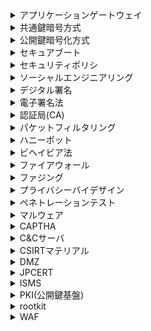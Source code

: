 <details><summary>アプリケーションゲートウェイ</summary>

- プロキシサーバーとも呼ばれる。
- LAN内のコンピュータが不正アクセスの標的になるのを防ぐ
</details>

<details><summary>共通鍵暗号方式</summary>

- 送り手と受け手が同じ鍵を使用して暗号化する方法。
- この鍵が第3者に知られてしまうと複合されてしまうため、秘密にしておく必要があることから、秘密鍵暗号方式とも言われる。
</details>

<details><summary>公開鍵暗号化方式</summary>

- 受信者側が秘密鍵と公開鍵のペアを用意する。
- 公開鍵の方を配布して、自分に送る際はその鍵を使って暗号化してもらうようにいう。
- 受け手は自分の秘密鍵を使用して複合を行う。
- 公開鍵で暗号化されたデータは秘密鍵でしか複合できない。
</details>

<details><summary>セキュアブート</summary>

-　コンピュータ起動時に信頼性が確認できるソフトウェアしか実行しないようにする。
</details>

<details><summary>セキュリティポリシ</summary>

- 組織の経営者が企業としてどのように取り組むかを明文化して、従業員・関連する外部関係者に周知・徹底する。
</details>

<details><summary>ソーシャルエンジニアリング</summary>

- 人の心理的不注意をついて情報資産を盗み出す行為
</details>

<details><summary>デジタル署名</summary>

- 途中で改ざんされていないかや、誰が送信したものかを受信側で検証する方法
</details>

<details><summary>電子署名法</summary>

- デジタル署名が手書きの署名や捺印と同等に扱えるような法的基盤
</details>

<details><summary>認証局(CA)</summary>

- 信用できる第3者がこの公開鍵は本人のものですよと証明する機構。
</details>

<details><summary>パケットフィルタリング</summary>

- パケットのヘッダ情報(宛先IP、ポート、送信元IPアドレス、宛先IPアドレス)を見て通すかどうかを判断する。
</details>

<details><summary>ハニーポット</summary>

- 意図的に脆弱性を持たせた機器をネットワーク上に公開し、囮として用いる手法。
</details>

<details><summary>ビヘイビア法</summary>

- 実行中のプログラムの挙動を監視して、不審な処理が行われてないかを検査する手法。
- 仮想的な環境でプログラムを実施し、おかしい動きをしないか確認する。
</details>

<details><summary>ファイアウォール</summary>

- LANの中と外を区切る壁の役割。
- 外部ネットワークとLANの間に配置。
</details>

<details><summary>ファジング</summary>

- 検査対象となるプログラムに対して想定外のデータを大量に送りつけて不具合が生じないかを確認するテスト。
</details>


<details><summary>プライバシーバイデザイン</summary>

- 個人情報の保護を、システムの設計段階において予防的に組み込もうとする設計思想のこと。
</details>

<details><summary>ペネトレーションテスト</summary>

- 既知の手法を用いて攻撃を行い、セキュリティホールや設定ミスがないかを確認する方法
</details>

<details><summary>マルウェア</summary>

- コンピュータウイルスを含む悪意のあるソフトウェア
- スパイウェア：情報収集を目的としたプログラムで、コンピュータ利用者の個人情報を収集して外部に送信する。
</details>

<details><summary>CAPTHA</summary>

- コンピュータには読み取ることが難しいように歪めるなどをして、人間にしか文字が読めないようにする手法。
</details>

<details><summary>C&Cサーバ</summary>

- 侵入して乗っ取ったコンピュータに対して、他のコンピュータへの攻撃などの不正な操作をするよう、外部から命令を出したり応答を受けたりするサーバ
</details>

<details><summary>CSIRTマテリアル</summary>

- Computer Security Incident Response Team
- 組織内の情報セキュリティ専門に取り扱うチーム。
</details>

<details><summary>DMZ</summary>

- DeMilitarized Zone
- 内部のネットワークからは隔離して設けられる中間的な領域
- 外部からのネットワークアクセスを許容する場合に配置する。
</details>


<details><summary>JPCERT</summary>

- 日本の情報セキュリティ対策活動の向上に取り組む機関。
- インシデント発生の報告受付、対応支援、発生状況の把握、手口の分析、再発防止の対策等を実施。
</details>

<details><summary>ISMS</summary>

- Information Security Management System
- 組織が自身の情報資産を適切に管理。機密性、完全性、可用性をバランスよく維持・改善していくことを目的とする。
</details>

<details><summary>PKI(公開鍵基盤)</summary>

- 認証機関と、公開鍵暗号技術を用いて通信の安全性を保証する仕組みのこと。
</details>

<details><summary>rootkit</summary>

- 攻撃者が、そのコンピュータをリモート制御できるようにするソフトウェアの集合体のこと。
</details>

<details><summary>WAF</summary>

- web application firewall
- csrfを防ぐために、サニタイズしたりする。
</details>
